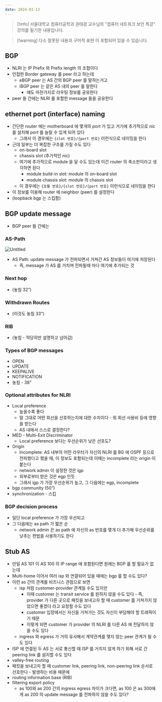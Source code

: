 ```yaml
---
date: 2024-03-13
---
```

> [!info] 서울대학교 컴퓨터공학과 권태경 교수님의 "컴퓨터 네트워크 보안 특강" 강의를 필기한 내용입니다.

> [!warning] 다소 잘못된 내용과 구어적 표현 이 포함되어 있을 수 있습니다.

## BGP

- NLRI 는 IP Prefix 와 Prefix length 의 조합이다
- 인접한 Border gateway 를 peer 라고 하는데
    - eBGP peer 는 AS 간의 BGP peer 를 말하는거고
    - iBGP peer 는 같은 AS 내의 peer 를 말한다
        - 얘도 마찬가지로 라우팅 정보를 공유한다
- peer 들 간에는 NLRI 를 포함한 message 들을 공유한다

## ethernet port (interface) naming

- 간단한 router 에는 motherboard 에 몇개의 port 가 있고 거기에 추가적으로 nic 를 설치해 port 를 늘릴 수 있게 되어 있다
    - 그래서 이 경우에는 `{slot 번호}/{port 번호}` 이런식으로 네이밍을 한다
- 근데 일부는 더 복잡한 구조를 가질 수도 있다
    - on-board slot
    - chassis slot (추가적인 nic)
    - 여기에 추가적으로 module 을 달 수도 있는데 이건 router 의 축소판이라고 생각하면 된다
        - module build-in slot: module 의 on-board slot
        - module chassis slot: module 의 chassis slot
    - 이 경우에는 `{모듈 번호}/{slot 번호}/{port 번호}` 이런식으로 네이밍을 한다
- 이 정보를 이용해 router 에 neighbor (peer) 를 설정한다
- (loopback bgp 는 스킵함)

## BGP update message

- BGP peer 들 간에는

### AS-Path

![Untitled](https://prod-files-secure.s3.us-west-2.amazonaws.com/59c1ffa1-e022-4514-88a3-086cb6727db8/a9069c75-6f3c-40d4-b403-d4592492d68d/Untitled.png)

- AS Path: update message 가 전파되면서 거쳐간 AS 정보들이 여기에 저장된다
    - 즉, message 가 AS 를 거치며 전파될때 마다 여기에 추가되는 것

### Next hop

- (놓침 32”)

### Withdrawn Routes

- (이것도 놓침 33”)

### RIB

- (놓침 - 적당히만 설명하고 넘어감)

### Types of BGP messages

- OPEN
- UPDATE
- KEEPALIVE
- NOTIFICATION
- 놓침 - 38”

### Optional attributes for NLRI

- Local preference
    - 높을수록 좋다
    - 말 그대로 어떤 회선을 선호하는지에 대한 수치이다 - 뭐 회선 사용비 등에 영향을 받는다
    - AS 내에서 스스로 결정한다?
- MED - Multi-Exit Discriminator
    - Local preference 보다는 우선순위가 낮은 선호도?
- Origin
    - Incomplete: AS 내부의 어떤 라우터가 자신의 NLRI 를 BG 에 OSPF 등으로 전파했다고 했을 때, 이 정보도 포함되는데 이때는 incomplete 라는 origin 이 붙는다
    - network admin 이 설정한 것은 igp
    - 외부로부터 받은 것은 egp 인듯
    - 그래서 igp 가 가장 우선순위가 높고, 그 다음에는 egp, incomplete
- bgp community (50”)
- synchronization - 스킵

### BGP decision process

- 일단 local preference 가 가장 우선되고
- 그 다음에는 as path 가 짧은 순
    - network admin 은 as path 에 자신의 as 번호를 몇개 더 추가해 우선순위를 낮추는 편법을 사용하기도 한다

## Stub AS

- 만일 AS 101 이 AS 100 의 IP range 에 포함된다면 원래는 BGP 를 할 필요가 없는데
- Multi-home 이어서 여러 isp 와 연결되어 있을 때에는 bgp 를 할 수도 있다?
- 이런 as 간의 관계를 비즈니스 관점으로 보면
    - isp 처럼 customer-provider 관계일 수도 있지만
        - 이때 customer 는 transit service 를 원하지 않을 수도 있다 - 즉, provider 가 다른 곳으로 패킷을 보내고자 할 때 customer 를 거쳐가지 않았으면 좋겠다 라고 요청할 수도 있다
        - customer 입장에서는 자신을 거쳐가는 것도 자신이 부담해야 할 트래픽이기 때문
        - 이렇게 되면 customer 가 provider 의 NLRI 를 다른 AS 에 전달하지 않을 수도 있다
    - ingress 와 egress 가 거의 유사해서 계약관계를 맺지 않는 peer 관계가 될 수도 있다
- ISP 에 연결된 두 AS 는 서로 통신할 때 ISP 를 거치지 않게 하기 위해 서로 간 peering link 를 설치할 수도 있다
- valley-free routing
- 패킷을 보내고자 할 때 customer link, peering link, non-peering link 순서로 선호한다 - 발생하는 비용 때문에
- routing information base (RIB)
- filtering export policy
    - as 100와 as 200 간의 ingress egress 차이가 크다면, as 100 은 as 300에게 as 200 의 update message 를 전파하지 않을 수도 있다?